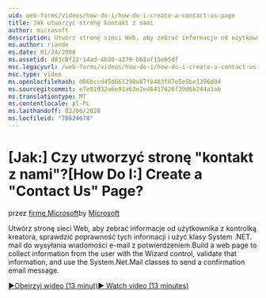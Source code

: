 ```yaml
---
uid: web-forms/videos/how-do-i/how-do-i-create-a-contact-us-page
title: Jak utworzyć stronę kontakt z nami
author: microsoft
description: Utwórz stronę sieci Web, aby zebrać informacje od użytkownika z kontrolką kreatora, sprawdzić poprawność tych informacji i użyć klasy System .NET. mail do wysyłania skonfi...
ms.author: riande
ms.date: 01/24/2006
ms.assetid: d93c8f22-14ad-4b2d-a279-b62af15eb5df
msc.legacyurl: /web-forms/videos/how-do-i/how-do-i-create-a-contact-us-page
msc.type: video
ms.openlocfilehash: 006bccd45d661298a87f8483f07e5e5be1396d04
ms.sourcegitcommit: e7e91932a6e91a63e2e46417626f39d6b244a3ab
ms.translationtype: MT
ms.contentlocale: pl-PL
ms.lasthandoff: 03/06/2020
ms.locfileid: "78624678"
---
```

# <a name="how-do-i-create-a-contact-us-page"></a><span data-ttu-id="fbc4f-103">[Jak:] Czy utworzyć stronę "kontakt z nami"?</span><span class="sxs-lookup"><span data-stu-id="fbc4f-103">[How Do I:] Create a "Contact Us" Page?</span></span>

<span data-ttu-id="fbc4f-104">przez [firmę Microsoft](https://github.com/microsoft)</span><span class="sxs-lookup"><span data-stu-id="fbc4f-104">by [Microsoft](https://github.com/microsoft)</span></span>

<span data-ttu-id="fbc4f-105">Utwórz stronę sieci Web, aby zebrać informacje od użytkownika z kontrolką kreatora, sprawdzić poprawność tych informacji i użyć klasy System .NET. mail do wysyłania wiadomości e-mail z potwierdzeniem.</span><span class="sxs-lookup"><span data-stu-id="fbc4f-105">Build a web page to collect information from the user with the Wizard control, validate that information, and use the System.Net.Mail classes to send a confirmation email message.</span></span>

[<span data-ttu-id="fbc4f-106">&#9654;Obejrzyj wideo (13 minut)</span><span class="sxs-lookup"><span data-stu-id="fbc4f-106">&#9654; Watch video (13 minutes)</span></span>](https://channel9.msdn.com/Blogs/ASP-NET-Site-Videos/how-do-i-create-a-contact-us-page)
